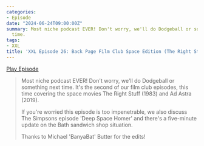 ```yaml
---
categories:
- Episode
date: "2024-06-24T09:00:00Z"
summary: Most niche podcast EVER! Don't worry, we'll do Dodgeball or something next
  time.
tags:
- XXL
title: 'XXL Episode 26: Back Page Film Club Space Edition (The Right Stuff/Ad Astra)'
---
```


[Play Episode](https://www.patreon.com/posts/xxl-episode-27-106720062)
> Most niche podcast EVER! Don't worry, we'll do Dodgeball or something next time. It's the second of our film club episodes, this time covering the space movies The Right Stuff (1983) and Ad Astra (2019).
>
> If you're worried this episode is too impenetrable, we also discuss The Simpsons episode 'Deep Space Homer' and there's a five-minute update on the Bath sandwich shop situation.
>
> Thanks to Michael 'BanyaBat' Butter for the edits!